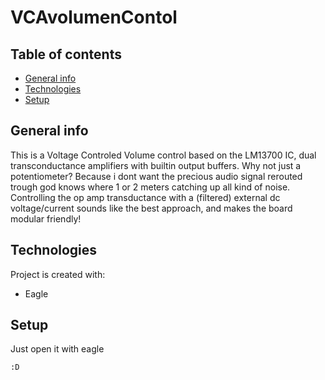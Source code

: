 # VCAvolumenContol
## Table of contents
* [General info](#general-info)
* [Technologies](#technologies)
* [Setup](#setup)

## General info
This is a Voltage Controled Volume control based on the LM13700 IC, dual transconductance amplifiers with builtin output buffers.
Why not just a potentiometer?
Because i dont want the precious audio signal rerouted trough god knows where 1 or 2 meters catching up all kind of noise.
Controlling the op amp transductance with a (filtered) external dc voltage/current sounds like the best approach, and makes the board modular friendly!
	
## Technologies
Project is created with:
* Eagle
	
## Setup
Just open it with eagle

```
:D
```
